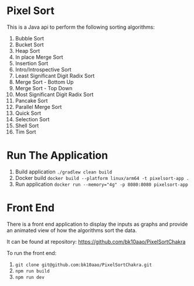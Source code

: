 # Pixel Sort

This is a Java api to perform the following sorting algorithms:

1. Bubble Sort
2. Bucket Sort
3. Heap Sort
4. In place Merge Sort
5. Insertion Sort
6. Intro/Introspective Sort
7. Least Significant Digit Radix Sort
8. Merge Sort - Bottom Up
9. Merge Sort - Top Down
10. Most Significant Digit Radix Sort
11. Pancake Sort
12. Parallel Merge Sort
13. Quick Sort
14. Selection Sort
15. Shell Sort
16. Tim Sort

# Run The Application

1. Build application `./gradlew clean build`
2. Docker build `docker build --platform linux/arm64 -t pixelsort-app .`
3. Run application `docker run --memory="4g" -p 8080:8080 pixelsort-app`

# Front End

There is a front end application to display the inputs as graphs and provide an animated view of how the algorithms sort the data.

It can be found at repository: https://github.com/bk10aao/PixelSortChakra

To run the front end:

1. `git clone git@github.com:bk10aao/PixelSortChakra.git`
2. `npm run build`
3. `npm run dev`